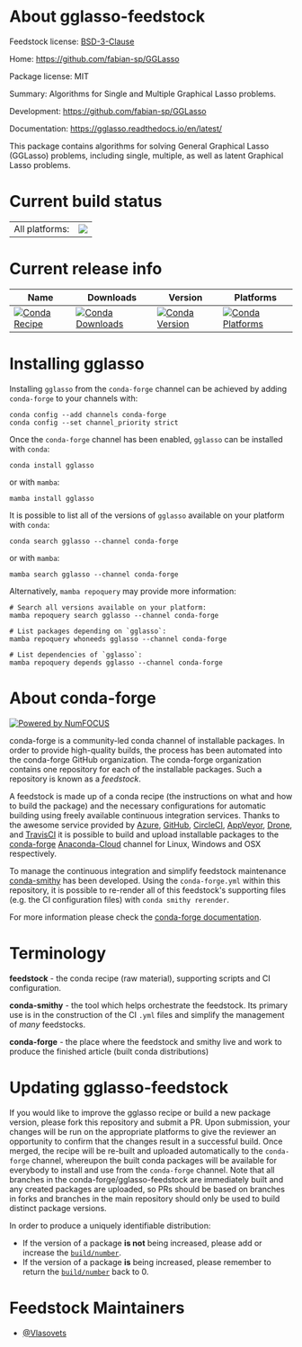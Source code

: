 About gglasso-feedstock
=======================

Feedstock license: [BSD-3-Clause](https://github.com/conda-forge/gglasso-feedstock/blob/main/LICENSE.txt)

Home: https://github.com/fabian-sp/GGLasso

Package license: MIT

Summary: Algorithms for Single and Multiple Graphical Lasso problems.

Development: https://github.com/fabian-sp/GGLasso

Documentation: https://gglasso.readthedocs.io/en/latest/

This package contains algorithms for solving General Graphical Lasso (GGLasso) problems,
including single, multiple, as well as latent Graphical Lasso problems.


Current build status
====================


<table><tr><td>All platforms:</td>
    <td>
      <a href="https://dev.azure.com/conda-forge/feedstock-builds/_build/latest?definitionId=17053&branchName=main">
        <img src="https://dev.azure.com/conda-forge/feedstock-builds/_apis/build/status/gglasso-feedstock?branchName=main">
      </a>
    </td>
  </tr>
</table>

Current release info
====================

| Name | Downloads | Version | Platforms |
| --- | --- | --- | --- |
| [![Conda Recipe](https://img.shields.io/badge/recipe-gglasso-green.svg)](https://anaconda.org/conda-forge/gglasso) | [![Conda Downloads](https://img.shields.io/conda/dn/conda-forge/gglasso.svg)](https://anaconda.org/conda-forge/gglasso) | [![Conda Version](https://img.shields.io/conda/vn/conda-forge/gglasso.svg)](https://anaconda.org/conda-forge/gglasso) | [![Conda Platforms](https://img.shields.io/conda/pn/conda-forge/gglasso.svg)](https://anaconda.org/conda-forge/gglasso) |

Installing gglasso
==================

Installing `gglasso` from the `conda-forge` channel can be achieved by adding `conda-forge` to your channels with:

```
conda config --add channels conda-forge
conda config --set channel_priority strict
```

Once the `conda-forge` channel has been enabled, `gglasso` can be installed with `conda`:

```
conda install gglasso
```

or with `mamba`:

```
mamba install gglasso
```

It is possible to list all of the versions of `gglasso` available on your platform with `conda`:

```
conda search gglasso --channel conda-forge
```

or with `mamba`:

```
mamba search gglasso --channel conda-forge
```

Alternatively, `mamba repoquery` may provide more information:

```
# Search all versions available on your platform:
mamba repoquery search gglasso --channel conda-forge

# List packages depending on `gglasso`:
mamba repoquery whoneeds gglasso --channel conda-forge

# List dependencies of `gglasso`:
mamba repoquery depends gglasso --channel conda-forge
```


About conda-forge
=================

[![Powered by
NumFOCUS](https://img.shields.io/badge/powered%20by-NumFOCUS-orange.svg?style=flat&colorA=E1523D&colorB=007D8A)](https://numfocus.org)

conda-forge is a community-led conda channel of installable packages.
In order to provide high-quality builds, the process has been automated into the
conda-forge GitHub organization. The conda-forge organization contains one repository
for each of the installable packages. Such a repository is known as a *feedstock*.

A feedstock is made up of a conda recipe (the instructions on what and how to build
the package) and the necessary configurations for automatic building using freely
available continuous integration services. Thanks to the awesome service provided by
[Azure](https://azure.microsoft.com/en-us/services/devops/), [GitHub](https://github.com/),
[CircleCI](https://circleci.com/), [AppVeyor](https://www.appveyor.com/),
[Drone](https://cloud.drone.io/welcome), and [TravisCI](https://travis-ci.com/)
it is possible to build and upload installable packages to the
[conda-forge](https://anaconda.org/conda-forge) [Anaconda-Cloud](https://anaconda.org/)
channel for Linux, Windows and OSX respectively.

To manage the continuous integration and simplify feedstock maintenance
[conda-smithy](https://github.com/conda-forge/conda-smithy) has been developed.
Using the ``conda-forge.yml`` within this repository, it is possible to re-render all of
this feedstock's supporting files (e.g. the CI configuration files) with ``conda smithy rerender``.

For more information please check the [conda-forge documentation](https://conda-forge.org/docs/).

Terminology
===========

**feedstock** - the conda recipe (raw material), supporting scripts and CI configuration.

**conda-smithy** - the tool which helps orchestrate the feedstock.
                   Its primary use is in the construction of the CI ``.yml`` files
                   and simplify the management of *many* feedstocks.

**conda-forge** - the place where the feedstock and smithy live and work to
                  produce the finished article (built conda distributions)


Updating gglasso-feedstock
==========================

If you would like to improve the gglasso recipe or build a new
package version, please fork this repository and submit a PR. Upon submission,
your changes will be run on the appropriate platforms to give the reviewer an
opportunity to confirm that the changes result in a successful build. Once
merged, the recipe will be re-built and uploaded automatically to the
`conda-forge` channel, whereupon the built conda packages will be available for
everybody to install and use from the `conda-forge` channel.
Note that all branches in the conda-forge/gglasso-feedstock are
immediately built and any created packages are uploaded, so PRs should be based
on branches in forks and branches in the main repository should only be used to
build distinct package versions.

In order to produce a uniquely identifiable distribution:
 * If the version of a package **is not** being increased, please add or increase
   the [``build/number``](https://docs.conda.io/projects/conda-build/en/latest/resources/define-metadata.html#build-number-and-string).
 * If the version of a package **is** being increased, please remember to return
   the [``build/number``](https://docs.conda.io/projects/conda-build/en/latest/resources/define-metadata.html#build-number-and-string)
   back to 0.

Feedstock Maintainers
=====================

* [@Vlasovets](https://github.com/Vlasovets/)

